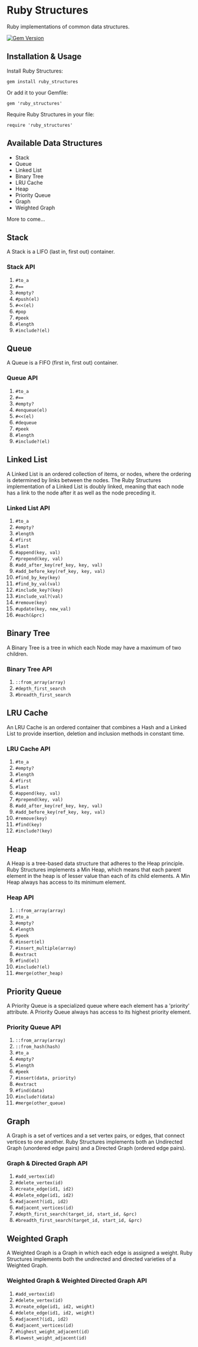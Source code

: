 # Ruby Structures

Ruby implementations of common data structures.

[![Gem Version](https://badge.fury.io/rb/ruby_structures.svg)](https://badge.fury.io/rb/ruby_structures)

## Installation & Usage

Install Ruby Structures:
```
gem install ruby_structures
```
Or add it to your Gemfile:
```
gem 'ruby_structures'
```
Require Ruby Structures in your file:
```
require 'ruby_structures'
```

## Available Data Structures

* Stack
* Queue
* Linked List
* Binary Tree
* LRU Cache
* Heap
* Priority Queue
* Graph
* Weighted Graph

More to come...

## Stack

A Stack is a LIFO (last in, first out) container.

### Stack API

1. `#to_a`
1. `#==`
1. `#empty?`
1. `#push(el)`
1. `#<<(el)`
1. `#pop`
1. `#peek`
1. `#length`
1. `#include?(el)`

## Queue

A Queue is a FIFO (first in, first out) container.

### Queue API

1. `#to_a`
1. `#==`
1. `#empty?`
1. `#enqueue(el)`
1. `#<<(el)`
1. `#dequeue`
1. `#peek`
1. `#length`
1. `#include?(el)`

## Linked List

A Linked List is an ordered collection of items, or nodes, where the ordering is determined by links between the nodes. The Ruby Structures implementation of a Linked List is doubly linked, meaning that each node has a link to the node after it as well as the node preceding it.

### Linked List API

1. `#to_a`
1. `#empty?`
1. `#length`
1. `#first`
1. `#last`
1. `#append(key, val)`
1. `#prepend(key, val)`
1. `#add_after_key(ref_key, key, val)`
1. `#add_before_key(ref_key, key, val)`
1. `#find_by_key(key)`
1. `#find_by_val(val)`
1. `#include_key?(key)`
1. `#include_val?(val)`
1. `#remove(key)`
1. `#update(key, new_val)`
1. `#each(&prc)`

## Binary Tree

A Binary Tree is a tree in which each Node may have a maximum of two children.

### Binary Tree API

1. `::from_array(array)`
1. `#depth_first_search`
1. `#breadth_first_search`

## LRU Cache

An LRU Cache is an ordered container that combines a Hash and a Linked List to provide insertion, deletion and inclusion methods in constant time.

### LRU Cache API

1. `#to_a`
1. `#empty?`
1. `#length`
1. `#first`
1. `#last`
1. `#append(key, val)`
1. `#prepend(key, val)`
1. `#add_after_key(ref_key, key, val)`
1. `#add_before_key(ref_key, key, val)`
1. `#remove(key)`
1. `#find(key)`
1. `#include?(key)`

## Heap

A Heap is a tree-based data structure that adheres to the Heap principle. Ruby Structures implements a Min Heap, which means that each parent element in the heap is of lesser value than each of its child elements. A Min Heap always has access to its minimum element.

### Heap API

1. `::from_array(array)`
1. `#to_a`
1. `#empty?`
1. `#length`
1. `#peek`
1. `#insert(el)`
1. `#insert_multiple(array)`
1. `#extract`
1. `#find(el)`
1. `#include?(el)`
1. `#merge(other_heap)`

## Priority Queue

A Priority Queue is a specialized queue where each element has a 'priority' attribute. A Priority Queue always has access to its highest priority element.

### Priority Queue API

1. `::from_array(array)`
1. `::from_hash(hash)`
1. `#to_a`
1. `#empty?`
1. `#length`
1. `#peek`
1. `#insert(data, priority)`
1. `#extract`
1. `#find(data)`
1. `#include?(data)`
1. `#merge(other_queue)`

## Graph

A Graph is a set of vertices and a set vertex pairs, or edges, that connect vertices to one another. Ruby Structures implements both an Undirected Graph (unordered edge pairs) and a Directed Graph (ordered edge pairs).

### Graph & Directed Graph API

1. `#add_vertex(id)`
1. `#delete_vertex(id)`
1. `#create_edge(id1, id2)`
1. `#delete_edge(id1, id2)`
1. `#adjacent?(id1, id2)`
1. `#adjacent_vertices(id)`
1. `#depth_first_search(target_id, start_id, &prc)`
1. `#breadth_first_search(target_id, start_id, &prc)`

## Weighted Graph

A Weighted Graph is a Graph in which each edge is assigned a weight. Ruby Structures implements both the undirected and directed varieties of a Weighted Graph.

### Weighted Graph & Weighted Directed Graph API

1. `#add_vertex(id)`
1. `#delete_vertex(id)`
1. `#create_edge(id1, id2, weight)`
1. `#delete_edge(id1, id2, weight)`
1. `#adjacent?(id1, id2)`
1. `#adjacent_vertices(id)`
1. `#highest_weight_adjacent(id)`
1. `#lowest_weight_adjacent(id)`
